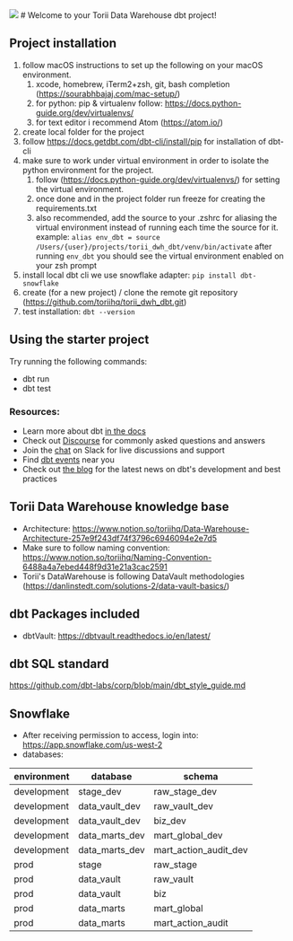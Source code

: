 <img src=https://www.toriihq.com/hubfs/Torii_logo_new.svg>
# Welcome to your Torii Data Warehouse dbt project!

## Project installation

1. follow macOS instructions to set up the following on your macOS environment. 
   1. xcode, homebrew, iTerm2+zsh, git, bash completion (https://sourabhbajaj.com/mac-setup/)
   2. for python: pip & virtualenv follow: https://docs.python-guide.org/dev/virtualenvs/
   3. for text editor i recommend Atom (https://atom.io/) 
2. create local folder for the project
3. follow https://docs.getdbt.com/dbt-cli/install/pip for installation of dbt-cli
4. make sure to work under virtual environment in order to isolate the python environment for the project.
   1. follow (https://docs.python-guide.org/dev/virtualenvs/) for setting the virtual environment.
   2. once done and in the project folder run freeze for creating the requirements.txt
   3. also recommended, add the source to your .zshrc  for aliasing the virtual environment instead of
      running each time the source for it.
      example: `alias env_dbt = source /Users/{user}/projects/torii_dwh_dbt/venv/bin/activate`
      after running `env_dbt` you should see the virtual environment enabled on your zsh prompt
5. install local dbt cli we use snowflake adapter: `pip install dbt-snowflake`
6. create (for a new project) / clone the remote git repository (https://github.com/toriihq/torii_dwh_dbt.git)
7. test installation: `dbt --version`

## Using the starter project

Try running the following commands:
- dbt run
- dbt test

### Resources:
- Learn more about dbt [in the docs](https://docs.getdbt.com/docs/introduction)
- Check out [Discourse](https://discourse.getdbt.com/) for commonly asked questions and answers
- Join the [chat](https://community.getdbt.com/) on Slack for live discussions and support
- Find [dbt events](https://events.getdbt.com) near you
- Check out [the blog](https://blog.getdbt.com/) for the latest news on dbt's development and best practices

## Torii Data Warehouse knowledge base

- Architecture: https://www.notion.so/toriihq/Data-Warehouse-Architecture-257e9f243df74f3796c6946094e2e7d5
- Make sure to follow naming convention: https://www.notion.so/toriihq/Naming-Convention-6488a4a7ebed448f9d31e21a3cac2591
- Torii's DataWarehouse is following DataVault methodologies (https://danlinstedt.com/solutions-2/data-vault-basics/)

## dbt Packages included

- dbtVault: https://dbtvault.readthedocs.io/en/latest/

## dbt SQL standard
https://github.com/dbt-labs/corp/blob/main/dbt_style_guide.md

## Snowflake
- After receiving permission to access, login into: https://app.snowflake.com/us-west-2
- databases:

| environment |database|schema|
|-------------|------|------|
| development |stage_dev|raw_stage_dev|
| development |data_vault_dev|raw_vault_dev|
| development |data_vault_dev|biz_dev|
| development |data_marts_dev|mart_global_dev|
| development |data_marts_dev|mart_action_audit_dev|
| prod        |stage|raw_stage|
| prod        |data_vault|raw_vault|
| prod        |data_vault|biz|
| prod        |data_marts|mart_global|
| prod        |data_marts|mart_action_audit|

